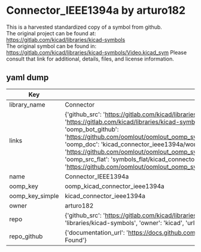 # Connector_IEEE1394a by arturo182  
This is a harvested standardized copy of a symbol from github.  
The original project can be found at:  
https://gitlab.com/kicad/libraries/kicad-symbols  
The original symbol can be found in:
https://gitlab.com/kicad/libraries/kicad-symbols/Video.kicad_sym
Please consult that link for additional, details, files, and license information.  
## yaml dump  
| Key | Value |  
| --- | --- |  
| library_name | Connector |  
| links | {'github_src': 'https://gitlab.com/kicad/libraries/kicad-symbols/Video.kicad_sym', 'github_src_repo': 'https://gitlab.com/kicad/libraries/kicad-symbols', 'oomp_bot': 'kicad_connector_ieee1394a/working', 'oomp_bot_github': 'https://github.com/oomlout/oomlout_oomp_symbol_bot/tree/main/kicad_connector_ieee1394a/working', 'oomp_doc': 'kicad_connector_ieee1394a/working', 'oomp_doc_github': 'https://github.com/oomlout/oomlout_oomp_symbol_doc/tree/main/kicad_connector_ieee1394a/working', 'oomp_src_flat': 'symbols_flat/kicad_connector_ieee1394a/working', 'oomp_src_flat_github': 'https://github.com/oomlout/oomlout_oomp_symbol_src/tree/main/kicad_connector_ieee1394a/working'} |  
| name | Connector_IEEE1394a |  
| oomp_key | oomp_kicad_connector_ieee1394a |  
| oomp_key_simple | kicad_connector_ieee1394a |  
| owner | arturo182 |  
| repo | {'github_src': 'https://gitlab.com/kicad/libraries/kicad-symbols/Video.kicad_sym', 'name': 'libraries/kicad-symbols', 'owner': 'kicad', 'url': 'https://gitlab.com/kicad/libraries/kicad-symbols'} |  
| repo_github | {'documentation_url': 'https://docs.github.com/rest/repos/repos#get-a-repository', 'message': 'Not Found'} |  

